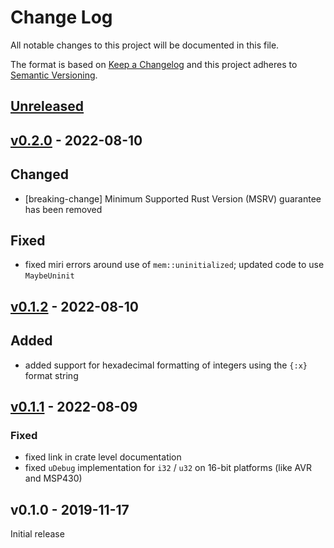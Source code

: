 # Change Log

All notable changes to this project will be documented in this file.

The format is based on [Keep a Changelog](http://keepachangelog.com/)
and this project adheres to [Semantic Versioning](http://semver.org/).

## [Unreleased]

## [v0.2.0] - 2022-08-10

## Changed

- [breaking-change] Minimum Supported Rust Version (MSRV) guarantee has been removed

## Fixed

- fixed miri errors around use of `mem::uninitialized`; updated code to use `MaybeUninit`

## [v0.1.2] - 2022-08-10

## Added

- added support for hexadecimal formatting of integers using the `{:x}` format string

## [v0.1.1] - 2022-08-09

### Fixed

- fixed link in crate level documentation
- fixed `uDebug` implementation for `i32` / `u32` on 16-bit platforms (like AVR and MSP430)

## v0.1.0 - 2019-11-17

Initial release

[Unreleased]: https://github.com/japaric/ufmt/compare/ufmt-v0.2.0...HEAD
[v0.2.0]: https://github.com/japaric/ufmt/compare/ufmt-v0.1.2...ufmt-v0.2.0
[v0.1.2]: https://github.com/japaric/ufmt/compare/ufmt-v0.1.1...ufmt-v0.1.2
[v0.1.1]: https://github.com/japaric/ufmt/compare/ufmt-v0.1.0...ufmt-v0.1.1
